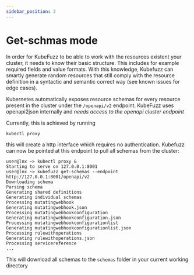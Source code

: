 ```yaml
---
sidebar_position: 3
---
```


# Get-schmas mode

In order for KubeFuzz to be able to work with the resources existent your cluster, it needs
to know their basic structure. This includes for example required fields and value formats.
With this knowledge, Kubefuzz can smartly generate random resources that still comply with
the resource definition in a syntactic and semantic correct way (see known issues for edge cases).

Kubernetes automatically exposes resource schemas for every resource present in the cluster under the
`/openapi/v2` endpoint. KubeFuzz uses openapi2json internally and *needs access to the openapi cluster
endpoint*

Currently, this is achieved by running

```
kubectl proxy
```

this will create a http interface which requires no authentication. Kubefuzz can now be pointed at this
endpoint to pull all schemas from the cluster:

```
user@lnx ~> kubectl proxy &
Starting to serve on 127.0.0.1:8001
user@lnx ~> kubefuzz get-schemas --endpoint http://127.0.0.1:8001/openapi/v2
Downloading schema
Parsing schema
Generating shared definitions
Generating individual schemas
Processing mutatingwebhook
Generating mutatingwebhook.json
Processing mutatingwebhookconfiguration
Generating mutatingwebhookconfiguration.json
Processing mutatingwebhookconfigurationlist
Generating mutatingwebhookconfigurationlist.json
Processing rulewithoperations
Generating rulewithoperations.json
Processing servicereference
...
```

This will download all schemas to the `schemas` folder in your current working directory
